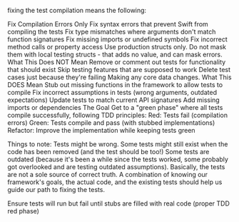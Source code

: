 fixing the test compilation means the following:

Fix Compilation Errors Only
Fix syntax errors that prevent Swift from compiling the tests
Fix type mismatches where arguments don't match function signatures
Fix missing imports or undefined symbols
Fix incorrect method calls or property access
Use production structs only. Do not mask them with local testing structs - that adds no value, and can mask errors.
What This Does NOT Mean
Remove or comment out tests for functionality that should exist
Skip testing features that are supposed to work
Delete test cases just because they're failing
Making any core data changes.
What This DOES Mean
Stub out missing functions in the framework to allow tests to compile
Fix incorrect assumptions in tests (wrong arguments, outdated expectations)
Update tests to match current API signatures
Add missing imports or dependencies
The Goal
Get to a "green phase" where all tests compile successfully, following TDD principles:
Red: Tests fail (compilation errors)
Green: Tests compile and pass (with stubbed implementations)
Refactor: Improve the implementation while keeping tests green

Things to note:
Tests might be wrong. Some tests might still exist when the code has been removed (and the test should be too!) Some tests are outdated (because it's been a while since the tests worked, some probably got overlooked and are testing outdated assumptions). 
Basically, the tests are not a sole source of correct truth. A combination of knowing our framework's goals, the actual code, and the existing tests should help us guide our path to fixing the tests.

Ensure tests will run but fail until stubs are filled with real code (proper TDD red phase)